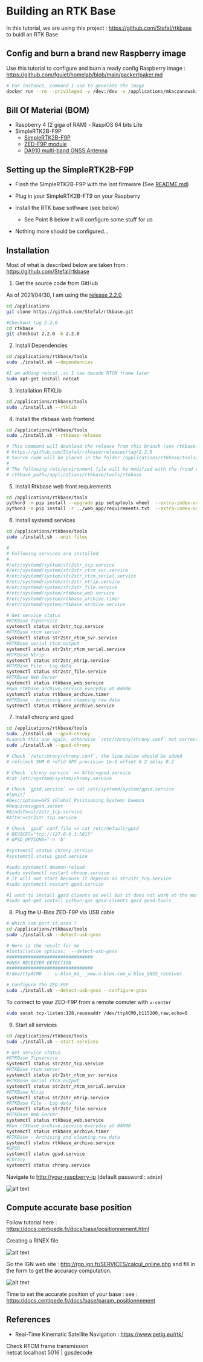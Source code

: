 # Building an RTK Base

In this tutorial, we are using this project : <https://github.com/Stefal/rtkbase> to buidl an RTK Base

## Config and burn a brand new Raspberry image

Use this tutorial to configure and burn a ready config Raspberry image : <https://github.com/fguiet/homelab/blob/main/packer/paker.md>

```bash
# For instance, command I use to generate the image
docker run --rm --privileged -v /dev:/dev -v /applications/mkaczanowski/packer-builder-arm:/build -v /applications/homelab/packer/packer-raspberry:/applications/homelab/packer/packer-raspberry -v /applications/raspios:/applications/raspios packer-builder-arm:20210418 build /applications/homelab/packer/packer-raspberry/raspios-lite-arm64.json
```

## Bill Of Material (BOM)

* Raspberry 4 (2 giga of RAM) - RaspiOS 64 bits Lite
* SimpleRTK2B-F9P 
  * [SimpleRTK2B-F9P](https://www.ardusimple.com/product/simplertk2b-f9p-v3/)
  * [ZED-F9P module](https://www.u-blox.com/en/product/zed-f9p-module)
  * [DA910 multi-band GNSS Antenna](https://store-drotek.com/910-da-910-multiband-gnss-antenna.html)

## Setting up the SimpleRTK2B-F9P

* Flash the SimpleRTK2B-F9P with the last firmware (See [README.md](../README.md))

* Plug in your SimpleRTK2B-FT9 on your Raspberry

* Install the RTK base sotfware (see below)

  * See Point 8 below it will configure some stuff for us 

* Nothing more should be configured...

## Installation

Most of what is described below are taken from : <https://github.com/Stefal/rtkbase>

1. Get the source code from GitHub

As of 2021/04/30, I am using the [release 2.2.0](https://github.com/Stefal/rtkbase/releases/tag/2.2.0)

```bash
cd /applications
git clone https://github.com/Stefal/rtkbase.git

#Checkout tag 2.2.0
cd rtkbase
git checkout 2.2.0 -b 2.2.0
```

2. Install Dependencies

```bash
cd /applications/rtkbase/tools
sudo ./install.sh --dependencies

#I am adding netcat..so I can decode RTCM frame later
sudo apt-get install netcat
```

3. Installation RTKLib

```bash
cd /applications/rtkbase/tools
sudo ./install.sh --rtklib
```

4. Install the rtkbase web frontend

```bash
cd /applications/rtkbase/tools
sudo ./install.sh --rtkbase-release

# This command will download the release from this branch (see rtkbase.tar.gz)
# https://github.com/Stefal/rtkbase/releases/tag/2.2.0
# Source code will be placed in the folder /applications/rtkbase/tools/rtkbase
#
# The following /etc/environment file will be modified with the frond end path
# rtkbase_path=/applications/rtkbase/tools/rtkbase
```

5. Install Rtkbase web front requirements

```bash
cd /applications/rtkbase/tools
python3 -m pip install --upgrade pip setuptools wheel  --extra-index-url https://www.piwheels.org/simple
python3 -m pip install -r ../web_app/requirements.txt  --extra-index-url https://www.piwheels.org/simple
```

6. Install systemd services

```bash
cd /applications/rtkbase/tools
sudo ./install.sh --unit-files

#
# Following services are installed
#
#/etc/systemd/system/str2str_tcp.service
#/etc/systemd/system/str2str_rtcm_svr.service
#/etc/systemd/system/str2str_rtcm_serial.service
#/etc/systemd/system/str2str_ntrip.service
#/etc/systemd/system/str2str_file.service
#/etc/systemd/system/rtkbase_web.service
#/etc/systemd/system/rtkbase_archive.timer
#/etc/systemd/system/rtkbase_archive.service
```

```bash
# Get service status
#RTKBase Tcpservice
systemctl status str2str_tcp.service
#RTKBase rtcm server
systemctl status str2str_rtcm_svr.service
#RTKBase serial rtcm output
systemctl status str2str_rtcm_serial.service
#RTKBase Ntrip
systemctl status str2str_ntrip.service
#RTKBase File - Log data
systemctl status str2str_file.service
#RTKBase Web Server
systemctl status rtkbase_web.service
#Run rtkbase_archive.service everyday at 04H00
systemctl status rtkbase_archive.timer
#RTKBase - Archiving and cleaning raw data
systemctl status rtkbase_archive.service
```

7. Install chrony and gpsd

```bash
cd /applications/rtkbase/tools
sudo ./install.sh --gpsd-chrony
#Launch this one again, otherwise `/etc/chrony/chrony.conf` not correctly set
sudo ./install.sh --gpsd-chrony

# Check `/etc/chrony/chrony.conf`, the line below should be added
# refclock SHM 0 refid GPS precision 1e-1 offset 0.2 delay 0.2

# Check `chrony.service` => After=gpsd.service
#cat /etc/systemd/system/chrony.service

# Check `gpsd.service` => cat /etc/systemd/system/gpsd.service
#[Unit]
#Description=GPS (Global Positioning System) Daemon
#Requires=gpsd.socket
#BindsTo=str2str_tcp.service
#After=str2str_tcp.service

# Check `gpsd` conf file => cat /etc/default/gpsd
# DEVICES="tcp://127.0.0.1:5015"
# GPSD_OPTIONS="-n -b"

#systemctl status chrony.service
#systemctl status gpsd.service

#sudo systemctl deamon-reload
#sudo systemctl restart chrony.service
# it will not start because it depends on str2str_tcp.service
#sudo systemctl restart gpsd.service

#I want to install gpsd clients as well but it does not work at the moment...
#sudo apt-get install python-gps gpsd-clients gpsd gpsd-tools
```

8. Plug the U-Blox ZED-F9P via USB cable

```bash
# Which com port it uses ?
cd /applications/rtkbase/tools
sudo ./install.sh --detect-usb-gnss

# Here is the result for me
#Installation options:  --detect-usb-gnss
################################
#GNSS RECEIVER DETECTION
################################
#/dev/ttyACM0  -  u-blox_AG_-_www.u-blox.com_u-blox_GNSS_receiver

# Configure the ZED-F9P
sudo ./install.sh --detect-usb-gnss --configure-gnss
```

To connect to your ZED-F9P from a remote comuter with `u-center`

```bash
sudo socat tcp-listen:128,reuseaddr /dev/ttyACM0,b115200,raw,echo=0
```

9. Start all services 

```bash
cd /applications/rtkbase/tools
sudo ./install.sh --start-services

# Get service status
#RTKBase Tcpservice
systemctl status str2str_tcp.service
#RTKBase rtcm server
systemctl status str2str_rtcm_svr.service
#RTKBase serial rtcm output
systemctl status str2str_rtcm_serial.service
#RTKBase Ntrip
systemctl status str2str_ntrip.service
#RTKBase File - Log data
systemctl status str2str_file.service
#RTKBase Web Server
systemctl status rtkbase_web.service
#Run rtkbase_archive.service everyday at 04H00
systemctl status rtkbase_archive.timer
#RTKBase - Archiving and cleaning raw data
systemctl status rtkbase_archive.service
#GPSD
systemctl status gpsd.service
#Chrony
systemctl status chrony.service
```

Navigate to <http://your-raspberry-ip> (default password : `admin`)

![alt text](images/rtkbase.jpg)

## Compute accurate base position

Follow tutorial here : <https://docs.centipede.fr/docs/base/positionnement.html>

Creating a RINEX file

![alt text](images/rinex.jpg)

Go the IGN web site : <http://rgp.ign.fr/SERVICES/calcul_online.php> and fill in the form to get the accuracy computation.

![alt text](images/pivot-compute.jpg)

Time to set the accurate position of your base : see : <https://docs.centipede.fr/docs/base/param_positionnement>

## References

* Real-Time Kinematic Satellite Navigation : <https://www.petig.eu/rtk/>



Check RTCM frame transmission   
netcat localhost 5016  | gpsdecode